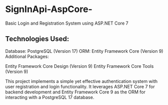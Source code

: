 # SignInApi-AspCore-

Basic Login and Registration System using ASP.NET Core 7

## Technologies Used:

Database: PostgreSQL (Version 17)
ORM: Entity Framework Core (Version 9)
Additional Packages:

  Entity Framework Core Design (Version 9)
  Entity Framework Core Tools (Version 9)

This project implements a simple yet effective authentication system with user registration and login functionality. It leverages ASP.NET Core 7 for backend development and Entity Framework Core 9 as the ORM for interacting with a PostgreSQL 17 database.
